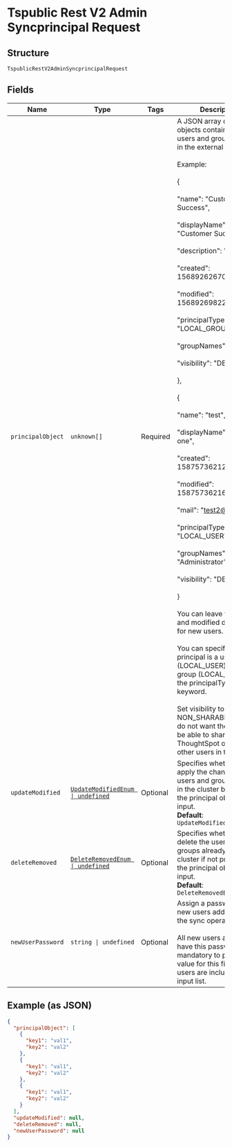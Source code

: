 
# Tspublic Rest V2 Admin Syncprincipal Request

## Structure

`TspublicRestV2AdminSyncprincipalRequest`

## Fields

| Name | Type | Tags | Description |
|  --- | --- | --- | --- |
| `principalObject` | `unknown[]` | Required | A JSON array of principal objects containing all users and groups present in the external system.<br><br>Example:<br><br>{<br><br>"name": "Customer Success",<br><br>"displayName": "Customer Success",<br><br>"description": "CS",<br><br>"created": 1568926267025,<br><br>"modified": 1568926982242,<br><br>"principalTypeEnum": "LOCAL_GROUP",<br><br>"groupNames": [],<br><br>"visibility": "DEFAULT"<br><br>},<br><br>{<br><br>"name": "test",<br><br>"displayName": "test one",<br><br>"created": 1587573621279,<br><br>"modified": 1587573621674,<br><br>"mail": "test2@test.com",<br><br>"principalTypeEnum": "LOCAL_USER",<br><br>"groupNames": [ "Administrator", "All" ],<br><br>"visibility": "DEFAULT"<br><br>}<br><br>You can leave the created and modified dates blank for new users.<br><br>You can specify if the principal is a user (LOCAL_USER) or user group (LOCAL_GROUP) in the principalTypeEnum keyword.<br><br>Set visibility to NON_SHARABLE, if you do not want the user to be able to share ThoughtSpot objects with other users in this group. |
| `updateModified` | [`UpdateModifiedEnum \| undefined`](../../doc/models/update-modified-enum.md) | Optional | Specifies whether to apply the changes to users and groups already in the cluster based on the principal object list input.<br>**Default**: `UpdateModifiedEnum.False` |
| `deleteRemoved` | [`DeleteRemovedEnum \| undefined`](../../doc/models/delete-removed-enum.md) | Optional | Specifies whether to delete the users and groups already in the cluster if not present in the principal object list input.<br>**Default**: `DeleteRemovedEnum.False` |
| `newUserPassword` | `string \| undefined` | Optional | Assign a password for new users added during the sync operation.<br><br>All new users added will have this password. It is mandatory to provide value for this field if new users are included in the input list. |

## Example (as JSON)

```json
{
  "principalObject": [
    {
      "key1": "val1",
      "key2": "val2"
    },
    {
      "key1": "val1",
      "key2": "val2"
    },
    {
      "key1": "val1",
      "key2": "val2"
    }
  ],
  "updateModified": null,
  "deleteRemoved": null,
  "newUserPassword": null
}
```


